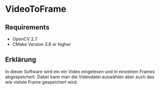 # VideoToFrame
## Requirements
* OpenCV 2.7
* CMake Version 3.8 or higher

## Erklärung
In dieser Software wird ein ein Video eingelesen und in einzelnen Frames abgespeichert.
Dabei kann man die Videodatei auswählen aber auch das wie vielste Frame gespeichert wird.
